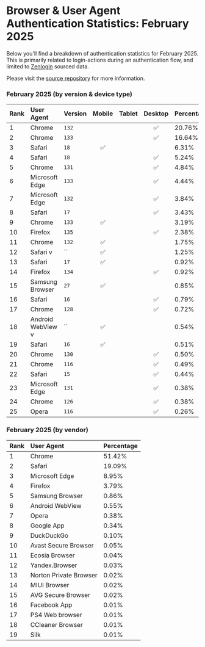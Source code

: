 # Browser & User Agent Authentication Statistics: February 2025

Below you'll find a breakdown of authentication statistics for
February 2025. This is primarily related to login-actions during an
authentication flow, and limited to <a href="https://zenlogin.co"/>Zenlogin</a>
sourced data.

Please visit the
<a href="https://github.com/zenlogin/browser-user-agent-authentication-statistics">source repository</a>
for more information.

### February 2025 (by version & device type)
| Rank | User Agent | Version | Mobile | Tablet | Desktop | Percentage |
| :--- | :--- | :--- | :---: | :---: | :---: | :--- |
| 1 | Chrome | `132` | | | ✅ | 20.76% |
| 2 | Chrome | `133` | | | ✅ | 16.64% |
| 3 | Safari | `18` | ✅ | | | 6.31% |
| 4 | Safari | `18` | | | ✅ | 5.24% |
| 5 | Chrome | `131` | | | ✅ | 4.84% |
| 6 | Microsoft Edge | `133` | | | ✅ | 4.44% |
| 7 | Microsoft Edge | `132` | | | ✅ | 3.84% |
| 8 | Safari | `17` | | | ✅ | 3.43% |
| 9 | Chrome | `133` | ✅ | | | 3.19% |
| 10 | Firefox | `135` | | | ✅ | 2.38% |
| 11 | Chrome | `132` | ✅ | | | 1.75% |
| 12 | Safari v | `` | ✅ | | | 1.25% |
| 13 | Safari | `17` | ✅ | | | 0.92% |
| 14 | Firefox | `134` | | | ✅ | 0.92% |
| 15 | Samsung Browser | `27` | ✅ | | | 0.85% |
| 16 | Safari | `16` | | | ✅ | 0.79% |
| 17 | Chrome | `128` | | | ✅ | 0.72% |
| 18 | Android WebView v | `` | ✅ | | | 0.54% |
| 19 | Safari | `16` | ✅ | | | 0.51% |
| 20 | Chrome | `130` | | | ✅ | 0.50% |
| 21 | Chrome | `116` | | | ✅ | 0.49% |
| 22 | Safari | `15` | | | ✅ | 0.44% |
| 23 | Microsoft Edge | `131` | | | ✅ | 0.38% |
| 24 | Chrome | `126` | | | ✅ | 0.38% |
| 25 | Opera | `116` | | | ✅ | 0.26% |

### February 2025 (by vendor)
| Rank | User Agent | Percentage |
| :--- | :--- | :--- |
| 1 | Chrome | 51.42% |
| 2 | Safari | 19.09% |
| 3 | Microsoft Edge | 8.95% |
| 4 | Firefox | 3.79% |
| 5 | Samsung Browser | 0.86% |
| 6 | Android WebView | 0.55% |
| 7 | Opera | 0.38% |
| 8 | Google App | 0.34% |
| 9 | DuckDuckGo | 0.10% |
| 10 | Avast Secure Browser | 0.05% |
| 11 | Ecosia Browser | 0.04% |
| 12 | Yandex.Browser | 0.03% |
| 13 | Norton Private Browser | 0.02% |
| 14 | MIUI Browser | 0.02% |
| 15 | AVG Secure Browser | 0.02% |
| 16 | Facebook App | 0.01% |
| 17 | PS4 Web browser | 0.01% |
| 18 | CCleaner Browser | 0.01% |
| 19 | Silk | 0.01% |
